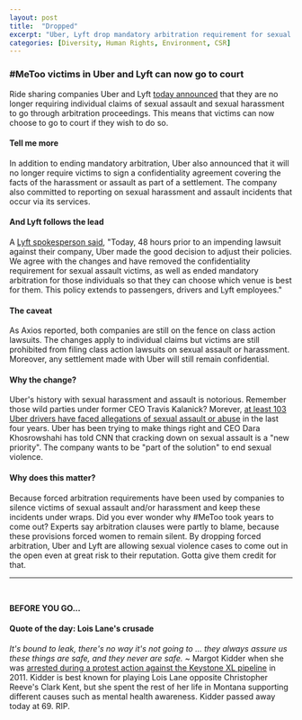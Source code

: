 ```yaml
---
layout: post
title:  "Dropped"
excerpt: "Uber, Lyft drop mandatory arbitration requirement for sexual assault and harassment claims. And our quote of the day is from Margot Kidder (aka Lois Lane)."
categories: [Diversity, Human Rights, Environment, CSR]
---
```


### #MeToo victims in Uber and Lyft can now go to court

Ride sharing companies Uber and Lyft <a href="https://www.axios.com/uber-will-1526337526-c2ac44d0-7fcd-45ef-9831-aa0c51db421a.html" target="_blank"> today announced</a> that they are no longer requiring individual claims of sexual assault and sexual harassment to go through arbitration proceedings. This means that victims can now choose to go to court if they wish to do so.

#### Tell me more

In addition to ending mandatory arbitration, Uber also announced that it will no longer require victims to sign a confidentiality agreement covering the facts of the harassment or assault as part of a settlement. The company also committed to reporting on sexual harassment and assault incidents that occur via its services.

#### And Lyft follows the lead

A <a href="https://www.axios.com/lyft-uber-mandatory-arbitration-sexual-assault-harassment-3713ecec-65e7-4a91-a5cc-da8032977f72.html" target="_blank">Lyft spokesperson said</a>, "Today, 48 hours prior to an impending lawsuit against their company, Uber made the good decision to adjust their policies. We agree with the changes and have removed the confidentiality requirement for sexual assault victims, as well as ended mandatory arbitration for those individuals so that they can choose which venue is best for them. This policy extends to passengers, drivers and Lyft employees."

#### The caveat

As Axios reported, both companies are still on the fence on class action lawsuits. The changes apply to individual claims but victims are still prohibited from filing class action lawsuits on sexual assault or harassment. Moreover, any settlement made with Uber will still remain confidential.

#### Why the change?

Uber's history with sexual harassment and assault is notorious. Remember those wild parties under former CEO Travis Kalanick? Morever, <a href="http://money.cnn.com/2018/04/30/technology/uber-driver-sexual-assault/index.html" target="_blank"> at least 103 Uber drivers have faced allegations of sexual assault or abuse</a> in the last four years. Uber has been trying to make things right and CEO Dara Khosrowshahi has told CNN that cracking down on sexual assault is a "new priority". The company wants to be "part of the solution" to end sexual violence.

#### Why does this matter?

Because forced arbitration requirements have been used by companies to silence victims of sexual assault and/or harassment and keep these incidents under wraps. Did you ever wonder why #MeToo took years to come out? Experts say arbitration clauses were partly to blame, because these provisions forced women to remain silent. By dropping forced arbitration, Uber and Lyft are allowing sexual violence cases to come out in the open even at great risk to their reputation. Gotta give them credit for that.

* * *
<br />

**BEFORE YOU GO...**

#### **Quote of the day: Lois Lane's crusade**

<i>It's bound to leak, there's no way it's not going to ... they always assure us these things are safe, and they never are safe.</i> ~ Margot Kidder when she was <a href="https://www.huffingtonpost.ca/2011/08/23/oil-sands-protests-margot_n_934175.html" target="_blank">arrested during a protest action against the Keystone XL pipeline</a> in 2011. Kidder is best known for playing Lois Lane opposite Christopher Reeve's Clark Kent, but she spent the rest of her life in Montana supporting different causes such as mental health awareness. Kidder passed away today at 69. RIP.
